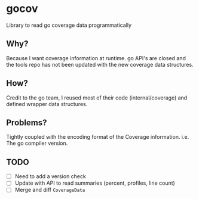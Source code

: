 # gocov

Library to read go coverage data programmatically

## Why?

Because I want coverage information at runtime. go API's are closed and the tools repo has not been updated with the new coverage data structures.

## How?

Credit to the go team, I reused most of their code (internal/coverage) and defined wrapper data structures.

## Problems?

Tightly coupled with the encoding format of the Coverage information. i.e. The go compiler version.

## TODO

- [ ] Need to add a version check
- [ ] Update with API to read summaries (percent, profiles, line count)
- [ ] Merge and diff `CoverageData`
